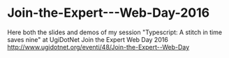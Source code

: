 # Join-the-Expert---Web-Day-2016
Here both the slides and demos of my session "Typescript: A stitch in time saves nine" at UgiDotNet Join the Expert Web Day 2016 http://www.ugidotnet.org/eventi/48/Join-the-Expert--Web-Day
